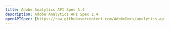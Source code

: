 ```yaml
---
title: Adobe Analytics API Spec 1.4
description: Adobe Analytics API Spec 1.4
openAPISpec: [https://raw.githubusercontent.com/AdobeDocs/analytics-apis/main/src/swagger_1.4.json  ](https://github.com/AdobeDocs/primetime/blob/authAPI/src/pages/guides/oclient.json)
--- 
```

